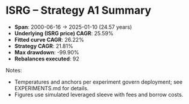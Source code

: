 # ISRG – Strategy A1 Summary

- **Span**: 2000-06-16 → 2025-01-10 (24.57 years)
- **Underlying (ISRG price) CAGR**: 25.59%
- **Fitted curve CAGR**: 26.22%
- **Strategy CAGR**: 21.81%
- **Max drawdown**: -99.90%
- **Rebalances executed**: 92

Notes:

- Temperatures and anchors per experiment govern deployment; see EXPERIMENTS.md for details.
- Figures use simulated leveraged sleeve with fees and borrow costs.
